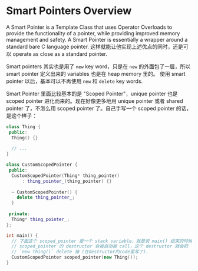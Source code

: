 # Smart Pointers Overview

A Smart Pointer is a Template Class that uses Operator Overloads to provide the functionality of a pointer, while providing improved memory management and safety. A Smart Pointer is essentially a wrapper around a standard bare C language pointer. 这样就能让他实现上述优点的同时，还是可以 operate as close as a standard pointer.

Smart pointers 其实也是用了 `new` key word，只是在 `new` 的外面包了一层，所以 smart pointer 定义出来的 variables 也是在 heap memory 里的。 使用 smart pointer 以后，基本可以不再使用 `new` 和 `delete` key words.

Smart Pointer 里面比较基本的是 "Scoped Pointer"，unique pointer 也是 scoped pointer 进化而来的。现在好像更多地用 unique pointer 或者 shared pointer 了，不怎么用 scoped pointer 了。自己手写一个 scoped pointer 的话，是这个样子：
```cpp
class Thing {
 public:
  Thing() {}
 
  // ...
}

class CustomScopedPointer {
 public:
  CustomScopedPointer(Thing* thing_pointer) 
      : thing_pointer_(thing_pointer) {}
  
  ~ CustomScopedPointer() {
    delete thing_pointer_; 
  }
  
 private:
  Thing* thing_pointer_;
};

int main() {
  // 下面这个 scoped_pointer 是一个 stack variable，就是说 main() 结束的时候，
  // scoped_pointer 的 destructor 会被自动被 call，这个 destructor 就会把 
  // `new Thing()` delete 掉 (在destructor的code里写了).
  CustomScopedPointer scoped_pointer(new Thing());
}
```

